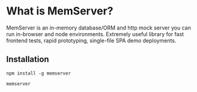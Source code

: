 # What is MemServer?
MemServer is an in-memory database/ORM and http mock server you can run in-browser and node environments. Extremely useful library for fast frontend tests, rapid prototyping, single-file SPA demo deployments.

## Installation

``` npm install -g memserver ```

``` memserver ```
